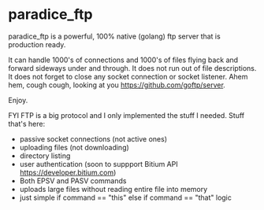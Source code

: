 # paradice_ftp
paradice_ftp is a powerful, 100% native (golang) ftp server that is production ready.

It can handle 1000's of connections and 1000's of files flying back and forward sideways under and through. It does not run out of file descriptions. It does not forget to close any socket connection or socket listener. Ahem hem, cough cough, looking at you https://github.com/goftp/server.

Enjoy.

FYI FTP is a big protocol and I only implemented the stuff I needed. Stuff that's here:

 * passive socket connections (not active ones)
 * uploading files (not downloading)
 * directory listing
 * user authentication (soon to suppport Bitium API https://developer.bitium.com)
 * Both EPSV and PASV commands
 * uploads large files without reading entire file into memory
 * just simple if command == "this" else if command == "that" logic
